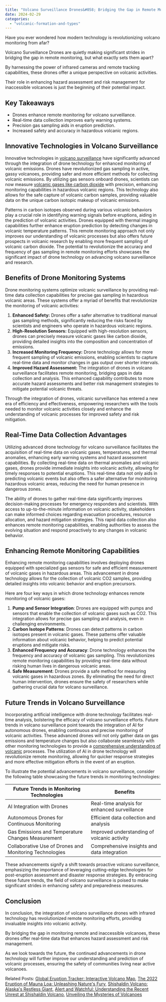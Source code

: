 ```yaml
---
title: "Volcano Surveillance Drones&#058; Bridging the Gap in Remote Monitoring"
date: 2024-02-29
categories: 
  - "volcanic-formation-and-types"
---
```


Have you ever wondered how modern technology is revolutionizing volcano monitoring from afar?

Volcano Surveillance Drones are quietly making significant strides in bridging the gap in remote monitoring, but what exactly sets them apart?

By harnessing the power of infrared cameras and remote tracking capabilities, these drones offer a unique perspective on volcanic activities.

Their role in enhancing hazard assessment and risk management for inaccessible volcanoes is just the beginning of their potential impact.

## Key Takeaways

- Drones enhance remote monitoring for volcano surveillance.
- Real-time data collection improves early warning systems.
- Precision gas sampling aids in eruption prediction.
- Increased safety and accuracy in hazardous volcanic regions.

## Innovative Technologies in Volcano Surveillance

Innovative technologies in [volcano surveillance](https://magmamatters.com/geothermal-energy-and-its-volcanic-origins/ "Geothermal Energy and Its Volcanic Origins") have significantly advanced through the integration of drone technology for enhanced monitoring of volcanic emissions. Drones have revolutionized gas sampling in active, gassy volcanoes, providing safer and more efficient methods for collecting volcanic emissions. By utilizing gas sensors onboard drones, scientists can now measure [volcanic gases like carbon dioxide](https://magmamatters.com/the-art-and-science-of-volcano-monitoring/ "The Art and Science of Volcano Monitoring") with precision, enhancing monitoring capabilities in hazardous volcanic regions. This technology also allows for the safe capture of volcanic carbon samples, providing valuable data on the unique carbon isotopic makeup of volcanic emissions.

Patterns in carbon isotopes observed during various volcanic behaviors play a crucial role in identifying warning signals before eruptions, aiding in the prediction of volcanic activities. Drones equipped with thermal imaging capabilities further enhance eruption prediction by detecting changes in volcanic temperature patterns. This remote monitoring approach not only improves our understanding of volcanic processes but also offers future prospects in volcanic research by enabling more frequent sampling of volcanic carbon dioxide. The potential to revolutionize the accuracy and frequency of gas sampling in remote monitoring efforts showcases the significant impact of drone technology on advancing volcano surveillance and research.

## Benefits of Drone Monitoring Systems

Drone monitoring systems optimize volcanic surveillance by providing real-time data collection capabilities for precise gas sampling in hazardous volcanic areas. These systems offer a myriad of benefits that revolutionize the monitoring of volcanic activities:

1. **Enhanced Safety:** Drones offer a safer alternative to traditional manual gas sampling methods, significantly reducing the risks faced by scientists and engineers who operate in hazardous volcanic regions.
2. **High-Resolution Sensors:** Equipped with high-resolution sensors, drones can precisely measure volcanic gases like carbon dioxide, providing detailed insights into the composition and concentration of emissions.
3. **Increased Monitoring Frequency:** Drone technology allows for more frequent sampling of volcanic emissions, enabling scientists to capture real-time data and monitor changes in gas output over shorter intervals.
4. **Improved Hazard Assessment:** The integration of drones in volcano surveillance facilitates remote monitoring, bridging gaps in data collection and analysis. This enhanced capability contributes to more accurate hazard assessments and better risk management strategies to mitigate potential volcanic threats.

Through the integration of drones, volcanic surveillance has entered a new era of efficiency and effectiveness, empowering researchers with the tools needed to monitor volcanic activities closely and enhance the understanding of volcanic processes for improved safety and risk mitigation.

## Real-Time Data Collection Advantages

Utilizing advanced drone technology for volcano surveillance facilitates the acquisition of real-time data on volcanic gases, temperatures, and thermal anomalies, enhancing early warning systems and hazard assessment capabilities. By collecting real-time data on thermal anomalies and volcanic gases, drones provide immediate insights into volcanic activity, allowing for timely responses to potential eruptions. This real-time data not only aids in predicting volcanic events but also offers a safer alternative for monitoring hazardous volcanic areas, reducing the need for human presence in dangerous zones.

The ability of drones to gather real-time data significantly improves decision-making processes for emergency responders and scientists. With access to up-to-the-minute information on volcanic activity, stakeholders can make informed choices regarding evacuation procedures, resource allocation, and hazard mitigation strategies. This rapid data collection also enhances remote monitoring capabilities, enabling authorities to assess the evolving situation and respond proactively to any changes in volcanic behavior.

## Enhancing Remote Monitoring Capabilities

Enhancing remote monitoring capabilities involves deploying drones equipped with specialized gas sensors for safe and efficient measurement of volcanic gases in hazardous areas. This advancement in drone technology allows for the collection of volcanic CO2 samples, providing detailed insights into volcanic behavior and eruption precursors.

Here are four key ways in which drone technology enhances remote monitoring of volcanic gases:

1. **Pump and Sensor Integration**: Drones are equipped with pumps and sensors that enable the collection of volcanic gases such as CO2. This integration allows for precise gas sampling and analysis, even in challenging environments.
2. **Carbon Isotope Patterns**: Drones can detect patterns in carbon isotopes present in volcanic gases. These patterns offer valuable information about volcanic behavior, helping to predict potential eruptions and mitigate risks.
3. **Enhanced Frequency and Accuracy**: Drone technology enhances the frequency and accuracy of volcanic gas sampling. This revolutionizes remote monitoring capabilities by providing real-time data without risking human lives in dangerous volcanic areas.
4. **Safe Measurement**: Drones provide a safe method for measuring volcanic gases in hazardous zones. By eliminating the need for direct human intervention, drones ensure the safety of researchers while gathering crucial data for volcano surveillance.

## Future Trends in Volcano Surveillance

Incorporating artificial intelligence with drone technology facilitates real-time analysis, bolstering the efficacy of volcano surveillance efforts. Future trends in volcano surveillance point towards the integration of AI for autonomous drones, enabling continuous and precise monitoring of volcanic activities. These advanced drones will not only gather data on gas emissions and temperature changes but also collaborate seamlessly with other monitoring technologies to provide a [comprehensive understanding of volcanic](https://magmamatters.com/understanding-volcanic-formation-a-comprehensive-guide/ "Understanding Volcanic Formation: A Comprehensive Guide") processes. The utilization of AI in drone technology will revolutionize remote monitoring, allowing for quicker response strategies and more effective mitigation efforts in the event of an eruption.

To illustrate the potential advancements in volcano surveillance, consider the following table showcasing the future trends in monitoring technologies:

| Future Trends in Monitoring Technologies | Benefits |
| --- | --- |
| AI Integration with Drones | Real-time analysis for enhanced surveillance |
| Autonomous Drones for Continuous Monitoring | Efficient data collection and analysis |
| Gas Emissions and Temperature Changes Measurement | Improved understanding of volcanic activity |
| Collaborative Use of Drones and Monitoring Technologies | Comprehensive insights and data integration |

These advancements signify a shift towards proactive volcano surveillance, emphasizing the importance of leveraging cutting-edge technologies for post-eruption assessment and disaster response strategies. By embracing these future trends, the field of volcano surveillance is poised to make significant strides in enhancing safety and preparedness measures.

## Conclusion

In conclusion, the integration of volcano surveillance drones with infrared technology has revolutionized remote monitoring efforts, providing invaluable insights into volcanic activity.

By bridging the gap in monitoring remote and inaccessible volcanoes, these drones offer real-time data that enhances hazard assessment and risk management.

As we look towards the future, the continued advancements in drone technology will further improve our understanding and prediction of volcanic processes, ensuring the safety of communities living near active volcanoes.

Related Posts: [Global Eruption Tracker: Interactive Volcano Map](https://magmamatters.com/global-eruption-tracker-interactive-volcano-map/), [The 2022 Eruption of Mauna Loa: Unleashing Nature's Fury](https://magmamatters.com/the-2022-eruption-of-mauna-loa-unleashing-natures-fury/), [Shishaldin Volcano: Alaska's Restless Giant](https://magmamatters.com/shishaldin-volcano-alaskas-restless-giant/), [Alert and Watchful: Understanding the Recent Unrest at Shishaldin Volcano](https://magmamatters.com/alert-and-watchful-understanding-the-recent-unrest-at-shishaldin-volcano/), [Unveiling the Mysteries of Volcanoes](https://magmamatters.com/unveiling-the-mysteries-of-volcanoes/)
